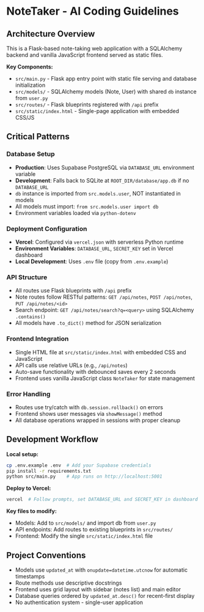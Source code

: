 # NoteTaker - AI Coding Guidelines

## Architecture Overview

This is a Flask-based note-taking web application with a SQLAlchemy backend and vanilla JavaScript frontend served as static files.

**Key Components:**
- `src/main.py` - Flask app entry point with static file serving and database initialization
- `src/models/` - SQLAlchemy models (Note, User) with shared `db` instance from `user.py`
- `src/routes/` - Flask blueprints registered with `/api` prefix
- `src/static/index.html` - Single-page application with embedded CSS/JS

## Critical Patterns

### Database Setup
- **Production**: Uses Supabase PostgreSQL via `DATABASE_URL` environment variable
- **Development**: Falls back to SQLite at `ROOT_DIR/database/app.db` if no `DATABASE_URL`
- `db` instance is imported from `src.models.user`, NOT instantiated in models
- All models must import: `from src.models.user import db`
- Environment variables loaded via `python-dotenv`

### Deployment Configuration
- **Vercel**: Configured via `vercel.json` with serverless Python runtime
- **Environment Variables**: `DATABASE_URL`, `SECRET_KEY` set in Vercel dashboard
- **Local Development**: Uses `.env` file (copy from `.env.example`)

### API Structure
- All routes use Flask blueprints with `/api` prefix
- Note routes follow RESTful patterns: `GET /api/notes`, `POST /api/notes`, `PUT /api/notes/<id>`
- Search endpoint: `GET /api/notes/search?q=<query>` using SQLAlchemy `.contains()`
- All models have `.to_dict()` method for JSON serialization

### Frontend Integration
- Single HTML file at `src/static/index.html` with embedded CSS and JavaScript
- API calls use relative URLs (e.g., `/api/notes`) 
- Auto-save functionality with debounced saves every 2 seconds
- Frontend uses vanilla JavaScript class `NoteTaker` for state management

### Error Handling
- Routes use try/catch with `db.session.rollback()` on errors
- Frontend shows user messages via `showMessage()` method
- All database operations wrapped in sessions with proper cleanup

## Development Workflow

**Local setup:**
```bash
cp .env.example .env  # Add your Supabase credentials
pip install -r requirements.txt
python src/main.py    # App runs on http://localhost:5001
```

**Deploy to Vercel:**
```bash
vercel  # Follow prompts, set DATABASE_URL and SECRET_KEY in dashboard
```

**Key files to modify:**
- Models: Add to `src/models/` and import db from `user.py`
- API endpoints: Add routes to existing blueprints in `src/routes/`
- Frontend: Modify the single `src/static/index.html` file

## Project Conventions

- Models use `updated_at` with `onupdate=datetime.utcnow` for automatic timestamps
- Route methods use descriptive docstrings
- Frontend uses grid layout with sidebar (notes list) and main editor
- Database queries ordered by `updated_at.desc()` for recent-first display
- No authentication system - single-user application